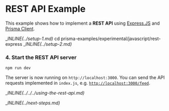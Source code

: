 # REST API Example

This example shows how to implement a **REST API** using [Express.JS](https://expressjs.com/de/) and [Prisma Client](https://github.com/prisma/prisma2/blob/master/docs/prisma-client-js/api.md).

__INLINE(../_setup-1.md)__
cd prisma-examples/experimental/javascript/rest-express
__INLINE(../_setup-2.md)__

### 4. Start the REST API server

```
npm run dev
```

The server is now running on `http://localhost:3000`. You can send the API requests implemented in `index.js`, e.g. [`http://localhost:3000/feed`](http://localhost:3000/feed).

__INLINE(../../../_using-the-rest-api.md)__

__INLINE(../_next-steps.md)__